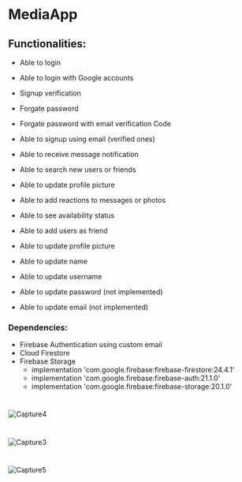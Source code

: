 # MediaApp
## Functionalities:

- Able to login
 - Able to login with Google accounts
 - Signup verification
 - Forgate password
 - Forgate password with email verification Code

- Able to signup using email (verified ones)


- Able to receive message notification
 - Able to search new users or friends
 - Able to update profile picture
 
- Able to add reactions to messages or photos
- Able to see availability status

- Able to add users as friend
- Able to update profile picture
- Able to update name
- Able to update username
- Able to update password (not implemented)
- Able to update email (not implemented)





### Dependencies:
- Firebase Authentication using custom email
- Cloud Firestore 
- Firebase Storage
    - implementation 'com.google.firebase:firebase-firestore:24.4.1'
    - implementation 'com.google.firebase:firebase-auth:21.1.0'
    - implementation 'com.google.firebase:firebase-storage:20.1.0'
#
![Capture4](https://user-images.githubusercontent.com/99094848/208784967-3447e7e7-7452-4396-b3e7-efdb99227752.PNG)
#
![Capture3](https://user-images.githubusercontent.com/99094848/208784973-02711887-76be-425d-8031-415851ae66e7.PNG)
#
![Capture5](https://user-images.githubusercontent.com/99094848/208784982-fe86d1fa-6b28-4647-98bf-b56b7cac627d.PNG)
